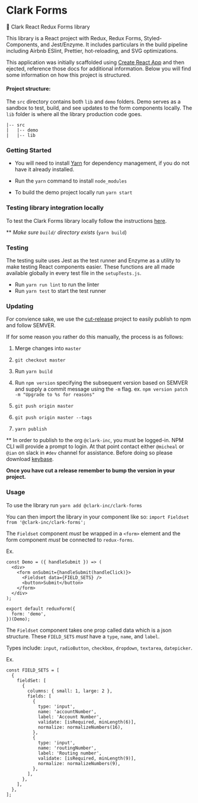 # Clark Forms

📝 Clark React Redux Forms library

This library is a React project with Redux, Redux Forms, Styled-Components, and Jest/Enzyme. It includes particulars in the build pipeline including Airbnb ESlint, Prettier, hot-reloading, and SVG optimizations.

This application was initially scaffolded using [Create React App](https://github.com/facebookincubator/create-react-app) and then ejected, reference those docs for additional information. Below you will find some information on how this project is structured.

#### Project structure:

The `src` directory contains both `lib` and `demo` folders. Demo serves as a sandbox to test, build, and see updates to the form components locally. The `lib` folder is where all the library production code goes.

```
|-- src
|   |-- demo
|   |-- lib
```

### Getting Started

- You will need to install [Yarn](https://yarnpkg.com/en/docs/install) for dependency management, if you do not have it already installed.

- Run the `yarn` command to install `node_modules`

- To build the demo project locally run `yarn start`

### Testing library integration locally

To test the Clark Forms library locally follow the instructions [here](https://yarnpkg.com/lang/en/docs/cli/link/).

** _Make sure `build/` directory exists_ (`yarn build`)

### Testing

The testing suite uses Jest as the test runner and Enzyme as a utility to make testing React components easier. These functions are all made available globally in every test file in the `setupTests.js`.

- Run `yarn run lint` to run the linter
- Run `yarn test` to start the test runner

### Updating

For convience sake, we use the [cut-release](https://github.com/bjoerge/cut-release) project to easily publish to npm and follow SEMVER.

If for some reason you rather do this manually, the process is as follows:

1. Merge changes into `master`

1. `git checkout master`

1. Run `yarn build`

1. Run `npm version` specifying the subsequent version based on SEMVER and supply a commit message using the `-m` flag. ex. `npm version patch -m "Upgrade to %s for reasons"`

1. `git push origin master`

1. `git push origin master --tags`

1. `yarn publish`

** In order to publish to the org `@clark-inc`, you must be logged-in. NPM CLI will provide a prompt to login. At that point contact either `@micheal` or `@ian` on slack in `#dev` channel for assistance. Before doing so please download [keybase](https://keybase.io/).

**Once you have cut a release remember to bump the version in your project.**

### Usage

To use the library run `yarn add @clark-inc/clark-forms`

You can then import the library in your component like so: `import Fieldset from '@clark-inc/clark-forms';`

The `Fieldset` component _must_ be wrapped in a `<form>` element and the form component _must_ be connected to `redux-forms`.

Ex.

```
const Demo = ({ handleSubmit }) => (
  <div>
    <form onSubmit={handleSubmit(handleClick)}>
      <Fieldset data={FIELD_SETS} />
      <button>Submit</button>
    </form>
  </div>
);

export default reduxForm({
  form: 'demo',
})(Demo);
```

The `Fieldset` component takes one prop called data which is a json structure. These `FIELD_SETS` _must_ have a `type`, `name`, and `label`.

Types include: `input`, `radioButton`, `checkbox`, `dropdown`, `textarea`, `datepicker`.

Ex.

```
const FIELD_SETS = [
  {
    fieldSet: [
      {
        columns: { small: 1, large: 2 },
        fields: [
          {
            type: 'input',
            name: 'accountNumber',
            label: 'Account Number',
            validate: [isRequired, minLength(6)],
            normalize: normalizeNumbers(16),
          },
          {
            type: 'input',
            name: 'routingNumber',
            label: 'Routing number',
            validate: [isRequired, minLength(9)],
            normalize: normalizeNumbers(9),
          },
        ],
      },
    ],
  },
];

```
